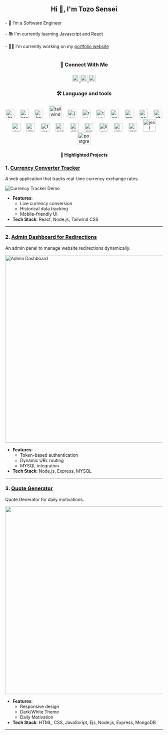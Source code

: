 <h2 align="center">Hi 👋, I'm Tozo Sensei</h2>

###

<p align="left">- 🔭 I’m a Software Engineer <br><br>- 📚 I'm currently learning Javascript and React<br><br>- 👩‍💻 I'm currently working on my <a href="https://shiroisensei.netlify.app" target="_blank">portfolio website</a><br><br>
   </p>

###

<p align="left"></p>

###

<h3 align="center">📱 Connect With Me</h3>

###

<div align="center">
   <a href="https://linkedin.com/in/codersensei" target="_blank">
  <img src="https://img.shields.io/static/v1?message=LinkedIn&logo=linkedin&label=&color=0077B5&logoColor=white&labelColor=&style=for-the-badge" height="22" alt="linkedin logo"  />
  </a>
  <a href="https://twitter.com/shiro_sensei" target="_blank">
    <img src="https://img.shields.io/static/v1?message=Twitter&logo=twitter&label=&color=1DA1F2&logoColor=white&labelColor=&style=for-the-badge" height="22" alt="twitter logo"  />
  </a>
  <a href="https://shiroisensei.netlify.app/contact" target="_blank">
    <img src="https://img.shields.io/static/v1?message=Email Me&logo=microsoft-outlook&label=&color=0078D4&logoColor=white&labelColor=&style=for-the-badge" height="22" alt="microsoft-outlook logo"  />
  </a>
</div>

###

<h3 align="center">🛠 Language and tools</h3>

###

<div align="center">
     <img src="https://cdn.jsdelivr.net/gh/devicons/devicon/icons/html5/html5-original.svg" height="27" alt="html5 logo"  />
     <img width="11" />
  <img src="https://cdn.jsdelivr.net/gh/devicons/devicon/icons/css3/css3-original.svg" height="27" alt="css3 logo"  />
  <img width="11" />
     <img src="https://cdn.jsdelivr.net/gh/devicons/devicon/icons/bootstrap/bootstrap-original.svg" height="27" alt="bootstrap logo"  />
     <img width="12" />
  <img src="https://cdn.jsdelivr.net/gh/devicons/devicon/icons/tailwindcss/tailwindcss-original-wordmark.svg" height="40" alt="tailwindcss logo"  />
  <img width="11" />
     <img src="https://cdn.jsdelivr.net/gh/devicons/devicon/icons/javascript/javascript-original.svg" height="27" alt="javascript logo"  />
  <img width="11" />
   
  <img src="https://cdn.jsdelivr.net/gh/devicons/devicon/icons/react/react-original.svg" height="27" alt="react logo"  />

   <img width="11" />
  <img src="https://cdn.jsdelivr.net/gh/devicons/devicon/icons/typescript/typescript-original.svg" height="27" alt="typescript logo"  />


  <img width="11" />
  <img src="https://cdn.simpleicons.org/postman/FF6C37" height="27" alt="postman logo"  />
  <img width="11" />
  <img src="https://cdn.jsdelivr.net/gh/devicons/devicon/icons/mongodb/mongodb-original.svg" height="27" alt="mongodb logo"  />
  <img width="11" />
  <img src="https://cdn.jsdelivr.net/gh/devicons/devicon/icons/nodejs/nodejs-original.svg" height="27" alt="nodejs logo"  />
  <img width="11" />
  <img src="https://cdn.jsdelivr.net/gh/devicons/devicon/icons/git/git-original.svg" height="27" alt="git logo"  />
  <img width="11" />
  <img src="https://cdn.jsdelivr.net/gh/devicons/devicon/icons/express/express-original-wordmark.svg" height="27" alt="express logo"  />
  
  <img width="11" />
  
  <img src="https://cdn.jsdelivr.net/gh/devicons/devicon/icons/docker/docker-original.svg" height="27" alt="docker logo"  />
  <img width="12" />
  <img src="https://cdn.jsdelivr.net/gh/devicons/devicon/icons/firebase/firebase-plain.svg" height="27" alt="firebase logo"  />
  <img width="12" />
  <img src="https://cdn.jsdelivr.net/gh/devicons/devicon/icons/nginx/nginx-original.svg" height="27" alt="nginx logo"  />
  <img width="12" />
  <img src="https://cdn.jsdelivr.net/gh/devicons/devicon/icons/mysql/mysql-original.svg" height="27" alt="mysql logo"  />
  <img width="11" />
  <img src="https://cdn.jsdelivr.net/gh/devicons/devicon/icons/amazonwebservices/amazonwebservices-line-wordmark.svg" height="27" alt="amazonwebservices logo"  />
  <img width="12" />
  <img src="https://cdn.jsdelivr.net/gh/devicons/devicon/icons/linux/linux-original.svg" height="27" alt="linux logo"  />
  <img width="12" />
  <img src="https://cdn.jsdelivr.net/gh/devicons/devicon/icons/npm/npm-original-wordmark.svg" height="27" alt="npm logo"  />
  <img width="12" />
  <img src="https://cdn.jsdelivr.net/gh/devicons/devicon/icons/graphql/graphql-plain.svg" height="27" alt="graphql logo"  />
    <img width="12" />
  <img src="https://cdn.jsdelivr.net/gh/devicons/devicon/icons/jest/jest-plain.svg" height="40" alt="jest logo"  />
  <img width="12" />
  <img src="https://cdn.jsdelivr.net/gh/devicons/devicon/icons/postgresql/postgresql-original.svg" height="40" alt="postgresql logo"  />



###
</div>

###

<p align="left"></p>

###



<h4 align="center">🚀 Highlighted Projects </h4>

###


### 1. [Currency Converter Tracker](https://github.com/yourusername/currency-converter-tracker)
A web application that tracks real-time currency exchange rates.

![Currency Tracker Demo](https://github.com/shirosensei/Quote-Generator/blob/main/Animaon.gif)

- **Features**:
  - Live currency conversion
  - Historical data tracking
  - Mobile-friendly UI
- **Tech Stack**: React, Node.js, Tailwind CSS

---


### 2. [Admin Dashboard for Redirections](https://github.com/yourusername/admin-dashboard)
An admin panel to manage website redirections dynamically.

<img src="https://example.com/admin-dashboard.png" alt="Admin Dashboard" width="600">

- **Features**:
  - Token-based authentication
  - Dynamic URL routing
  - MYSQL integration
- **Tech Stack**: Node.js, Express, MYSQL

---

### 3. [Quote Generator](https://github.com/shirosensei/Quote-Generator)
Quote Generator for daily motivations.


<img src="https://github.com/shirosensei/Quote-Generator/blob/main/Animation.gif" width="600">

- **Features**:
  - Responsive design
  - Dark/White Theme
  - Daily Motivation
- **Tech Stack**: HTML, CSS, JavaScript, Ejs, Node.js, Express, MongoDB

---


###
